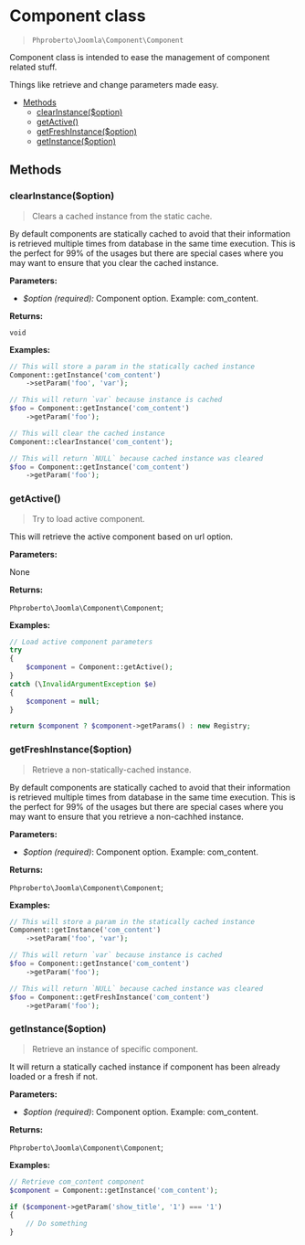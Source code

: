 # Component class

> `Phproberto\Joomla\Component\Component`

Component class is intended to ease the management of component related stuff.  

Things like retrieve and change parameters made easy.

* [Methods](#methods)
    * [clearInstance($option)](#clearInstance)
    * [getActive()](#getActive)
    * [getFreshInstance($option)](#getFreshInstance)
    * [getInstance($option)](#getInstance)

## Methods<a id="methods"></a>

### clearInstance($option) <a id="clearInstance"></a>

> Clears a cached instance from the static cache. 

By default components are statically cached to avoid that their information is retrieved multiple times from database in the same time execution. This is the perfect for 99% of the usages but there are special cases where you may want to ensure that you clear the cached instance. 

**Parameters:**

* *$option (required):* Component option. Example: com_content.

**Returns:**

`void`

**Examples:**

```php
// This will store a param in the statically cached instance
Component::getInstance('com_content')
    ->setParam('foo', 'var');

// This will return `var` because instance is cached
$foo = Component::getInstance('com_content')
    ->getParam('foo');

// This will clear the cached instance
Component::clearInstance('com_content');

// This will return `NULL` because cached instance was cleared
$foo = Component::getInstance('com_content')
    ->getParam('foo');
```

### getActive() <a id="getActive"></a>

> Try to load active component.

This will retrieve the active component based on url option. 

**Parameters:**

None

**Returns:**

`Phproberto\Joomla\Component\Component`;

**Examples:**

```php
// Load active component parameters
try
{
    $component = Component::getActive();
}
catch (\InvalidArgumentException $e)
{
    $component = null;
}

return $component ? $component->getParams() : new Registry;
```

### getFreshInstance($option) <a id="getFreshInstance"></a>

> Retrieve a non-statically-cached instance.

By default components are statically cached to avoid that their information is retrieved multiple times from database in the same time execution. This is the perfect for 99% of the usages but there are special cases where you may want to ensure that you retrieve a non-cachhed instance. 

**Parameters:**

* *$option (required)*: Component option. Example: com_content.

**Returns:**

`Phproberto\Joomla\Component\Component`;

**Examples:**

```php
// This will store a param in the statically cached instance
Component::getInstance('com_content')
    ->setParam('foo', 'var');

// This will return `var` because instance is cached
$foo = Component::getInstance('com_content')
    ->getParam('foo');

// This will return `NULL` because cached instance was cleared
$foo = Component::getFreshInstance('com_content')
    ->getParam('foo');
```

### getInstance($option)<a id="getInstance"></a>

> Retrieve an instance of specific component.

It will return a statically cached instance if component has been already loaded or a fresh if not.

**Parameters:**

* *$option (required)*: Component option. Example: com_content.

**Returns:**

`Phproberto\Joomla\Component\Component`;

**Examples:**

```php
// Retrieve com_content component
$component = Component::getInstance('com_content');

if ($component->getParam('show_title', '1') === '1')
{
    // Do something
}
```